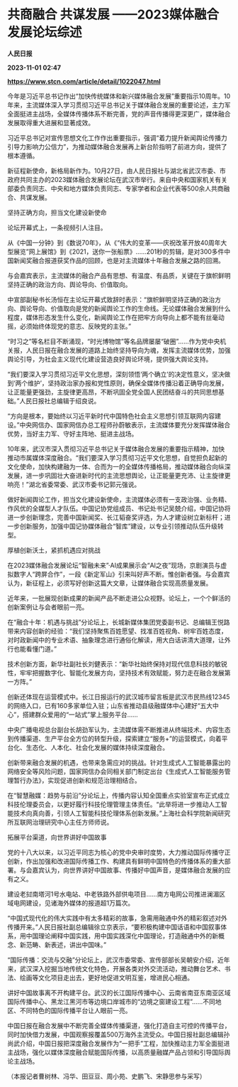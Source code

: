 # 共商融合 共谋发展 ——2023媒体融合发展论坛综述
**人民日报**

**2023-11-01 02:47**

**https://www.stcn.com/article/detail/1022047.html**

今年是习近平总书记作出“加快传统媒体和新兴媒体融合发展”重要指示10周年。10年来，主流媒体深入学习贯彻习近平总书记关于媒体融合发展的重要论述，主力军全面挺进主战场，全媒体传播体系不断完善，党的声音传播得更深更广，媒体融合发展取得重大进展和显著成效。

习近平总书记对宣传思想文化工作作出重要指示，强调“着力提升新闻舆论传播力引导力影响力公信力”，为推动媒体融合发展再上新台阶指明了前进方向，提供了根本遵循。

新征程新使命，新格局新作为。10月27日，由人民日报社与湖北省武汉市委、市政府共同主办的2023媒体融合发展论坛在武汉市举行。来自中央和国家机关有关部委负责同志、中央和地方媒体负责同志、专家学者和企业代表等500余人共商融合、共谋发展。

坚持正确方向，担当文化建设新使命

论坛开幕式上，一条视频引人注目。

从《中国一分钟》到《数说70年》，从《“伟大的变革——庆祝改革开放40周年大型展览”网上展馆》到《2021，送你一张船票》……201秒的剪辑，是对300多件中国新闻奖融合报道获奖作品的回顾，也是对主流媒体十年融合发展之路的回溯。

与会嘉宾表示，主流媒体的融合产品有思想、有温度、有品质，关键在于旗帜鲜明坚持正确的政治方向、舆论导向、价值取向。

中宣部副秘书长汤恒在主论坛开幕式致辞时表示：“旗帜鲜明坚持正确的政治方向、舆论导向、价值取向是党的新闻舆论工作的生命线。无论媒体融合发展到什么程度，媒体形态发生什么变化，新闻舆论工作在把牢方向导向上都不能有丝毫动摇，必须始终体现党的意志、反映党的主张。”

“时习之”等名栏目不断涌现，“时光博物馆”等名品牌屡屡“破圈”……作为党中央机关报，人民日报在融合发展的道路上始终坚持导向为魂，发挥主流媒体优势，加强舆论引导，为社会主义现代化建设营造良好舆论环境，提供强大舆论支持。

“我们要深入学习贯彻习近平文化思想，深刻领悟‘两个确立’的决定性意义，坚决做到‘两个维护’，坚持政治家办报和党性原则，确保全媒体传播沿着正确导向发展，让正能量更强劲，主旋律更高昂，不断巩固全党全国人民团结奋斗的共同思想基础。”人民日报社总编辑于绍良说。

“方向是根本，要始终以习近平新时代中国特色社会主义思想引领互联网内容建设。”中央网信办、国家网信办总工程师孙蔚敏表示，主流媒体要充分发挥媒体融合优势，当好主力军、守好主阵地、挺进主战场。

10年来，武汉市深入贯彻习近平总书记关于媒体融合发展的重要指示精神，加快推动市属媒体深度融合。“我们要深入学习贯彻习近平文化思想，自觉担负起新的文化使命，加快构建融为一体、合而为一的全媒体传播格局，推动媒体融合向纵深发展，进一步巩固壮大奋进新时代的主流思想舆论，让正能量更充沛、让主旋律更响亮！”湖北省委常委、武汉市委书记郭元强说。

做好新闻舆论工作，担当文化建设新使命，主流媒体必须有一支政治强、业务精、作风优的全媒型人才队伍。中国记协党组成员、书记处书记吴兢介绍，中国记协将进一步创新理念，完善中国新闻奖、长江韬奋奖评选，为人才建设树立新标杆；进一步创新服务，加强中国记协媒体融合“智库”建设，以专业引领推动队伍升级转型。

厚植创新沃土，紧抓机遇应对挑战

在2023媒体融合发展论坛“智融未来”·AI成果展示会“AI之夜”现场，京剧演员与虚拟数字人“跨屏合作”，一段《新定军山》引来叫好声不断。惟创新者强。与会嘉宾认为，新征程上，必须写好创新这篇大文章，让媒体融合实现高质量发展。

近年来，一批展现创新成果的新闻产品不断走进公众视野。论坛上，一个个鲜活的创新案例让与会者眼前一亮。

在“融合十年：机遇与挑战”分论坛上，长城新媒体集团党委副书记、总编辑王悦路带来内容创新的经验：“我们坚持聚焦百姓愿望、找准百姓视角、树牢百姓态度，对时政新闻中的专业术语、抽象理念进行通俗化解读，用大白话讲清大道理，让外行也能看懂门道。”

技术创新方面，新华社副社长刘健表示：“新华社始终保持对现代信息科技的敏锐性，牢牢把握数字化、智能化发展方向，坚持技术有效赋能，努力走在融合发展第一方阵。”

创新还体现在运营模式中。长江日报运行的武汉城市留言板是武汉市民热线12345的网络入口，已有160多家单位入驻；山东省推动县级融媒体中心建好“五大中心”，搭建群众爱用的“一站式”掌上服务平台……

中央广播电视总台副台长胡劲军认为，主流媒体需不断推进从终端技术、内容生态到传播渠道、生产平台全方位的转型升级，探索建立“服务+”的运营模式，向着平台化、生态化、人本化、社会化发展的媒体持续深度融合。

创新带来融合发展的机遇，也带来急需应对的挑战。针对生成式人工智能暴露出的网络安全等风险问题，国家网信办会同相关部门制定出台《生成式人工智能服务管理暂行办法》，实现促进创新和规范治理相结合。

在“智慧融媒：趋势与前沿”分论坛上，传播内容认知全国重点实验室宣布正式成立科技伦理委员会，以更好履行科技伦理管理主体责任。“此举将进一步推动人工智能技术向真向善，引领人工智能科技伦理体系创新发展。”上海社会科学院新闻研究所互联网治理研究中心主任方师师说。

拓展平台渠道，向世界讲好中国故事

党的十八大以来，以习近平同志为核心的党中央审时度势，大力推动国际传播守正创新，作出加强和改进国际传播工作、构建具有鲜明中国特色的传播体系的重大部署。与会嘉宾认为，向世界讲好中国故事、传播好中国声音，是媒体融合发展的应有之义。

建设老挝南塔河1号水电站、中老铁路外部供电项目……南方电网公司推进澜湄区域电网建设，见诸海外媒体的报道超1万篇次。

“中国式现代化的伟大实践中有太多精彩的故事，急需用融通中外的精彩叙述对外传播开来。”人民日报社副总编辑徐立京表示，“要积极构建中国话语和中国叙事体系，用中国理论阐释中国实践，用中国实践深化中国理论，打造融通中外的新概念、新范畴、新表述，讲出中国味。”

“国际传播：交流与交融”分论坛上，武汉市委常委、宣传部部长吴朝安介绍，近年来，武汉深入挖掘当地传统文化特色，开展各类对外交流活动，推动舞台艺术、书法、绘画等文化项目走出去，更好地促进文明互鉴，增进民心相通。

讲好中国故事离不开构建平台。武汉的长江国际传播中心、云南省南亚东南亚区域国际传播中心、黑龙江黑河市等边境口岸城市的“边境之窗建设工程”……不同地区、不同特色的国际传播平台让人眼前一亮。

中国日报在融合发展中不断完善全媒体传播渠道，强化打造自主可控的传播平台，同时加快借力发展，中国观察报覆盖500万海外主流受众。中国日报社副总编辑孙尚武介绍，中国日报把深度融合发展作为“一把手”工程，加快推动主力军全面挺进主战场，强化以媒体深度融合赋能国际传播，以高质量融媒产品占领和引导国际舆论主战场。

（本报记者曹树林、冯华、田豆豆、周小苑、史鹏飞、宋静思参与采写）